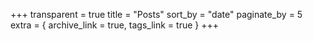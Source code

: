 +++
transparent = true
title = "Posts"
sort_by = "date"
paginate_by = 5
extra = { archive_link = true, tags_link = true }
+++
